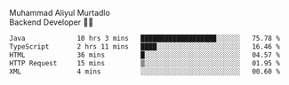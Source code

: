 Muhammad Aliyul Murtadlo
<br>
Backend Developer 👨‍💻
<br>
<!--START_SECTION:waka-->

```txt
Java             10 hrs 3 mins   ███████████████████░░░░░░   75.78 %
TypeScript       2 hrs 11 mins   ████░░░░░░░░░░░░░░░░░░░░░   16.46 %
HTML             36 mins         █░░░░░░░░░░░░░░░░░░░░░░░░   04.57 %
HTTP Request     15 mins         ▒░░░░░░░░░░░░░░░░░░░░░░░░   01.95 %
XML              4 mins          ░░░░░░░░░░░░░░░░░░░░░░░░░   00.60 %
```

<!--END_SECTION:waka-->
